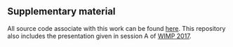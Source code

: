 ---
---
## Supplementary material

All source code associate with this work can be found [here](https://code.soundsoftware.ac.uk/projects/wimp17-ward-et-al).
This repository also includes the presentation given in session A of [WIMP
2017](http://www.semanticaudio.co.uk/events/wimp2017/).
